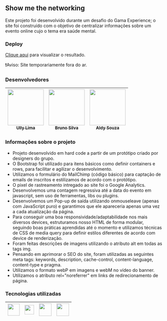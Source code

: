 ## Show me the networking

Este projeto foi desenvolvido durante um desafio do Gama Experience; o site foi construído com o objetivo de centralizar informações sobre um evento online cujo o tema era saúde mental.

### Deploy

[Clique aqui](https://www.beelieve.site/) para visualizar o resultado. 

❗Aviso: Site temporariamente fora do ar.

### Desenvolvedores

| [<img src="https://avatars1.githubusercontent.com/u/48460171?s=400&u=3575aa416914c013e7f5fc43a20c69f6be042b2a&v=4" width=115><br><sub>Ully Lima</sub>](https://github.com/ullyolima) | [<img src="https://avatars0.githubusercontent.com/u/17436856?s=400&u=06f833db45f6dd4b1e7a74279c2ba3f0b9439e09&v=4" width=115><br><sub>Bruno Silva</sub>](https://github.com/brunosilva) | [<img src="https://avatars0.githubusercontent.com/u/60198926?s=400&u=3358dd56ed4176400c61b9703be9199bbea0e016&v=4" width=115><br><sub>Aldy Souza</sub>](https://github.com/AldySouza) |
| :---: | :---: | :---: 

### Informações sobre o projeto

- Projeto desenvolvido em hard code a partir de um protótipo criado por designers do grupo.
- O Bootstrap foi utilizado para itens básicos como definir containers e rows, para facilitar e agilizar o desenvolvimento.
- Utilizamos o formulário do MailChimp (código básico) para captação de emails de inscritos e estilizamos de acordo com o protótipo.
- O pixel de rastreamento intregado ao site foi o Google Analytics.
- Desenvolvemos uma contagem regressiva até a data do evento em javascript, sem uso de ferramentas, libs ou plugins.
- Desenvolvemos um Pop-up de saída utilizando onmouseleave (apenas com JavaScript puro) e garantimos que ele apareceria apenas uma vez a cada atualização da página.
- Para conseguir uma boa responsividade/adaptabilidade nos mais diversos devices, estruturamos nosso HTML de forma modular, seguindo boas práticas aprendidas até o momento e utilizamos técnicas de CSS de media query para definir estilos diferentes de acordo com device de renderização.
- Foram feitas descrições de imagens utilizando o atributo alt em todas as tags img.
- Pensando em aprimorar o SEO do site, foram utilizadas as seguintes meta tags: keywords, description, cache-control, content-language, content-type e pragma.
- Utilizamos o formato webP em imagens e webM no vídeo do banner.
- Utilizamos o atributo rel="noreferrer" em links de redirecionamento de página.

### Tecnologias utilizadas 

| <img src="https://upload.wikimedia.org/wikipedia/commons/thumb/6/61/HTML5_logo_and_wordmark.svg/1200px-HTML5_logo_and_wordmark.svg.png" width=38> | <img src="https://upload.wikimedia.org/wikipedia/commons/thumb/d/d5/CSS3_logo_and_wordmark.svg/100px-CSS3_logo_and_wordmark.svg.png" width=30> | <img src="https://upload.wikimedia.org/wikipedia/commons/thumb/9/99/Unofficial_JavaScript_logo_2.svg/1200px-Unofficial_JavaScript_logo_2.svg.png" width=40> | <img src="https://cdn.freebiesupply.com/logos/thumbs/2x/bootstrap-4-logo.png" width=40> |
| :---: | :---: | :---: | :---: 

